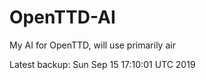 # OpenTTD-AI
My AI for OpenTTD, will use primarily air

Latest backup: Sun Sep 15 17:10:01 UTC 2019
